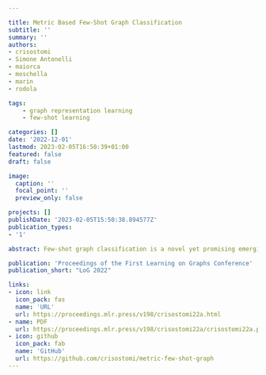 ```yaml
---

title: Metric Based Few-Shot Graph Classification
subtitle: ''
summary: ''
authors:
- crisostomi
- Simone Antonelli
- maiorca
- moschella
- marin
- rodola

tags:
    - graph representation learning
    - few-shot learning

categories: []
date: '2022-12-01'
lastmod: 2023-02-05T16:50:39+01:00
featured: false
draft: false

image:
  caption: ''
  focal_point: ''
  preview_only: false

projects: []
publishDate: '2023-02-05T15:50:38.894577Z'
publication_types:
- '1'

abstract: Few-shot graph classification is a novel yet promising emerging research field that still lacks the soundness of well-established research domains. Existing works often consider different benchmarks and evaluation settings, hindering comparison and, therefore, scientific progress. In this work, we start by providing an extensive overview of the possible approaches to solving the task, comparing the current state-of-the-art and baselines via a unified evaluation framework. Our findings show that while graph-tailored approaches have a clear edge on some distributions, easily adapted few-shot learning methods generally perform better.  In fact, we show that it is sufficient to equip a simple metric learning baseline with a state-of-the-art graph embedder to obtain the best overall results. We then show that straightforward additions at the latent level lead to substantial improvements by introducing i) a task-conditioned embedding space ii) a MixUp-based data augmentation technique. Finally, we release a highly reusable codebase to foster research in the field, offering modular and extensible implementations of all the relevant techniques.

publication: 'Proceedings of the First Learning on Graphs Conference'
publication_short: "LoG 2022"

links:
- icon: link
  icon_pack: fas
  name: 'URL'
  url: https://proceedings.mlr.press/v198/crisostomi22a.html
- name: PDF
  url: https://proceedings.mlr.press/v198/crisostomi22a/crisostomi22a.pdf
- icon: github
  icon_pack: fab
  name: 'GitHub'
  url: https://github.com/crisostomi/metric-few-shot-graph
---
```

